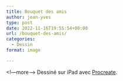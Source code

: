 ```yaml
---
title: Bouquet des amis
author: jean-yves
type: post
date: 2022-11-16T19:55:54+00:00
url: /bouquet-des-amis/
categories:
  - Dessin
format: image

---
```

<!—more—>
Dessiné sur iPad avec [Procreate](https://procreate.com/).